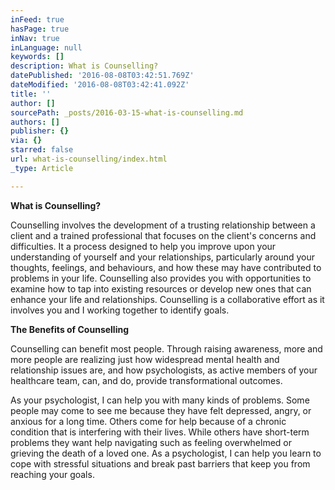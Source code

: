 ```yaml
---
inFeed: true
hasPage: true
inNav: true
inLanguage: null
keywords: []
description: What is Counselling?
datePublished: '2016-08-08T03:42:51.769Z'
dateModified: '2016-08-08T03:42:41.092Z'
title: ''
author: []
sourcePath: _posts/2016-03-15-what-is-counselling.md
authors: []
publisher: {}
via: {}
starred: false
url: what-is-counselling/index.html
_type: Article

---
```

**What is Counselling?**

Counselling involves the development of a trusting relationship between a client and a trained professional that focuses on the client's concerns and difficulties. It a process designed to help you improve upon your understanding of yourself and your relationships, particularly around your thoughts, feelings, and behaviours, and how these may have contributed to problems in your life. Counselling also provides you with opportunities to examine how to tap into existing resources or develop new ones that can enhance your life and relationships. Counselling is a collaborative effort as it involves you and I working together to identify goals. 

**The Benefits of Counselling**

Counselling can benefit most people. Through raising awareness, more and more people are realizing just how widespread mental health and relationship issues are, and how psychologists, as active members of your healthcare team, can, and do, provide transformational outcomes.

As your psychologist, I can help you with many kinds of problems. Some people may come to see me because they have felt depressed, angry, or anxious for a long time. Others come for help because of a chronic condition that is interfering with their lives. While others have short-term problems they want help navigating such as feeling overwhelmed or grieving the death of a loved one. As a psychologist, I can help you learn to cope with stressful situations and break past barriers that keep you from reaching your goals.